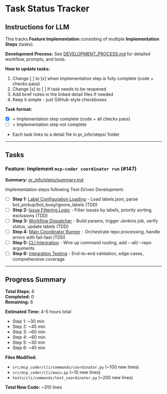# Task Status Tracker

## Instructions for LLM

This tracks **Feature Implementation** consisting of multiple **Implementation Steps** (tasks).

**Development Process:** See [DEVELOPMENT_PROCESS.md](./DEVELOPMENT_PROCESS.md) for detailed workflow, prompts, and tools.

**How to update tasks:**

1. Change [ ] to [x] when implementation step is fully complete (code + checks pass)
2. Change [x] to [ ] if task needs to be reopened
3. Add brief notes in the linked detail files if needed
4. Keep it simple - just GitHub-style checkboxes

**Task format:**

- [x] = Implementation step complete (code + all checks pass)
- [ ] = Implementation step not complete
- Each task links to a detail file in pr_info/steps/ folder

---

## Tasks

### Feature: Implement `mcp-coder coordinator run` (#147)

**Summary:** [pr_info/steps/summary.md](steps/summary.md)

Implementation steps following Test-Driven Development:

- [ ] **Step 1:** [Label Configuration Loading](steps/step_1.md) - Load labels.json, parse bot_pickup/bot_busy/ignore_labels (TDD)
- [ ] **Step 2:** [Issue Filtering Logic](steps/step_2.md) - Filter issues by labels, priority sorting, exclusions (TDD)
- [ ] **Step 3:** [Workflow Dispatcher](steps/step_3.md) - Build params, trigger Jenkins job, verify status, update labels (TDD)
- [ ] **Step 4:** [Main Coordinator Runner](steps/step_4.md) - Orchestrate repo processing, handle errors with fail-fast (TDD)
- [ ] **Step 5:** [CLI Integration](steps/step_5.md) - Wire up command routing, add --all/--repo arguments
- [ ] **Step 6:** [Integration Testing](steps/step_6.md) - End-to-end validation, edge cases, comprehensive coverage

---

## Progress Summary

**Total Steps:** 6  
**Completed:** 0  
**Remaining:** 6

**Estimated Time:** 4-5 hours total
- Step 1: ~30 min
- Step 2: ~45 min  
- Step 3: ~60 min
- Step 4: ~60 min
- Step 5: ~30 min
- Step 6: ~45 min

**Files Modified:**
- `src/mcp_coder/cli/commands/coordinator.py` (~100 new lines)
- `src/mcp_coder/cli/main.py` (~10 new lines)
- `tests/cli/commands/test_coordinator.py` (~200 new lines)

**Total New Code:** ~310 lines
